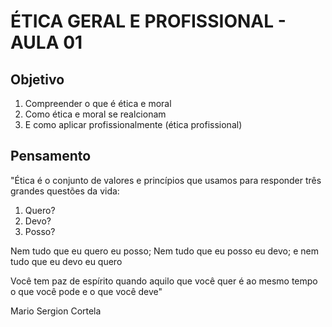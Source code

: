 # ÉTICA GERAL E PROFISSIONAL - AULA 01

## Objetivo

1. Compreender o que é ética e moral
2. Como ética e moral se realcionam
3. E como aplicar profissionalmente (ética profissional)

## Pensamento

"Ética é o conjunto de valores e princípios que usamos para responder três grandes questões da vida: 

1. Quero? 
2. Devo? 
3. Posso? 

Nem tudo que eu quero eu posso; Nem tudo que eu posso eu devo; e nem tudo que eu devo eu quero

Você tem paz de espírito quando aquilo que você quer é ao mesmo tempo o que você pode e o que você deve"

Mario Sergion Cortela